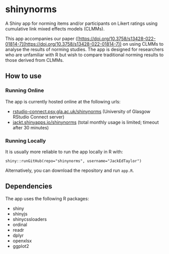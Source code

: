 # shinynorms

A Shiny app for norming items and/or participants on Likert ratings using cumulative link mixed effects models (CLMMs).

This app accompanies our paper ([https://doi.org/10.3758/s13428-022-01814-7](https://doi.org/10.3758/s13428-022-01814-7)) on using CLMMs to analyse the results of norming studies. The app is designed for researchers who are unfamiliar with R but wish to compare traditional norming results to those derived from CLMMs.

## How to use

### Running Online

The app is currently hosted online at the following urls:

* [rstudio-connect.psy.gla.ac.uk/shinynorms](https://rstudio-connect.psy.gla.ac.uk/shinynorms) (University of Glasgow RStudio Connect server)
* [jackt.shinyapps.io/shinynorms](https://jackt.shinyapps.io/shinynorms) (total monthly usage is limited; timeout after 30 minutes)

### Running Locally

It is usually more reliable to run the app locally in R with:

```
shiny::runGitHub(repo="shinynorms", username="JackEdTaylor")
```

Alternatively, you can download the repository and run `app.R`.

## Dependencies

The app uses the following R packages:

* shiny
* shinyjs
* shinycssloaders
* ordinal
* readr
* dplyr
* openxlsx
* ggplot2
